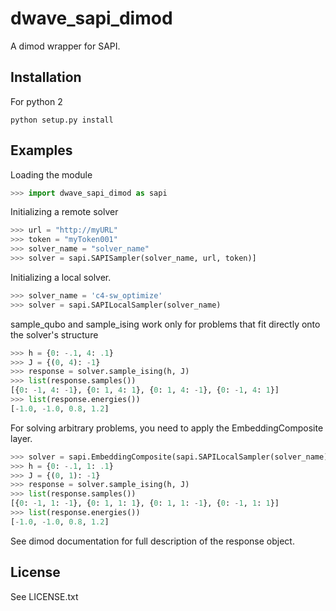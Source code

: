 dwave_sapi_dimod
================

A dimod wrapper for SAPI.

Installation
------------

For python 2

```
python setup.py install
```

Examples
--------

Loading the module

```python
>>> import dwave_sapi_dimod as sapi
```

Initializing a remote solver

```python
>>> url = "http://myURL"
>>> token = "myToken001"
>>> solver_name = "solver_name"
>>> solver = sapi.SAPISampler(solver_name, url, token)]
```

Initializing a local solver.

```python
>>> solver_name = 'c4-sw_optimize'
>>> solver = sapi.SAPILocalSampler(solver_name)
```

sample_qubo and sample_ising work only for problems that fit directly
onto the solver's structure

```python
>>> h = {0: -.1, 4: .1}
>>> J = {(0, 4): -1}
>>> response = solver.sample_ising(h, J)
>>> list(response.samples())
[{0: -1, 4: -1}, {0: 1, 4: 1}, {0: 1, 4: -1}, {0: -1, 4: 1}]
>>> list(response.energies())
[-1.0, -1.0, 0.8, 1.2]
```

For solving arbitrary problems, you need to apply the EmbeddingComposite
layer.

```python
>>> solver = sapi.EmbeddingComposite(sapi.SAPILocalSampler(solver_name))
>>> h = {0: -.1, 1: .1}
>>> J = {(0, 1): -1}
>>> response = solver.sample_ising(h, J)
>>> list(response.samples())
[{0: -1, 1: -1}, {0: 1, 1: 1}, {0: 1, 1: -1}, {0: -1, 1: 1}]
>>> list(response.energies())
[-1.0, -1.0, 0.8, 1.2]
```

See dimod documentation for full description of the response object.

License
-------

See LICENSE.txt

